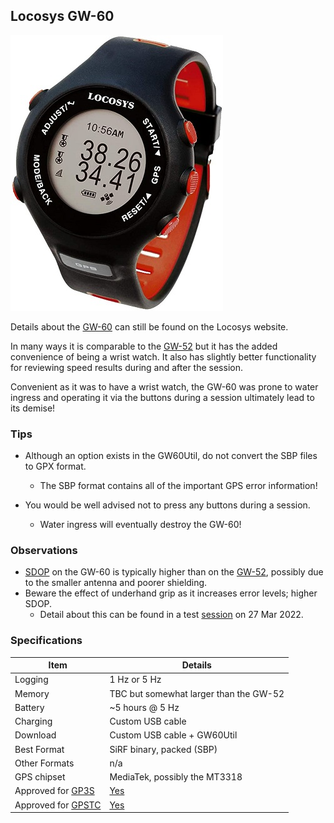 ## Locosys GW-60

![apex-pro](img/gw-60.jpg)



Details about the [GW-60](https://www.locosystech.com/en/product/GPS-Doppler-Watch-GW-60/gps-watch-gw-60.html) can still be found on the Locosys website.

In many ways it is comparable to the [GW-52](../gw-52/README.md) but it has the added convenience of being a wrist watch. It also has slightly better functionality for reviewing speed results during and after the session.

Convenient as it was to have a wrist watch, the GW-60 was prone to water ingress and operating it via the buttons during a session ultimately lead to its demise!



### Tips

- Although an option exists in the GW60Util, do not convert the SBP files to GPX format.

  - The SBP format contains all of the important GPS error information!

- You would be well advised not to press any buttons during a session.

  - Water ingress will eventually destroy the GW-60!

    


### Observations

- [SDOP](https://nujournal.net/estimating-accuracy-of-gps-doppler-speed-measurement-using-speed-dilution-of-precision-sdop-parameter/) on the GW-60 is typically higher than on the [GW-52](../gw-52/README.md), possibly due to the smaller antenna and poorer shielding.
- Beware the effect of underhand grip as it increases error levels; higher SDOP.
  - Detail about this can be found in a test [session](../../../sessions/20220327/README.md) on 27 Mar 2022.



### Specifications

| Item          | Details                                |
| ------------- | -------------------------------------- |
| Logging       | 1 Hz or 5 Hz                             |
| Memory        | TBC but somewhat larger than the GW-52 |
| Battery       | ~5 hours @ 5 Hz                         |
| Charging      | Custom USB cable                       |
| Download      | Custom USB cable + GW60Util            |
| Best Format   | SiRF binary, packed (SBP)              |
| Other Formats | n/a                                    |
| GPS chipset   | MediaTek, possibly the MT3318          |
| Approved for [GP3S](https://www.gps-speedsurfing.com/) | [Yes](https://www.gps-speedsurfing.com/default.aspx?mnu=item&item=gw60) |
| Approved for [GPSTC](https://www.gpsteamchallenge.com.au/) | [Yes](https://www.gpsteamchallenge.com.au/pages/rules)      |


